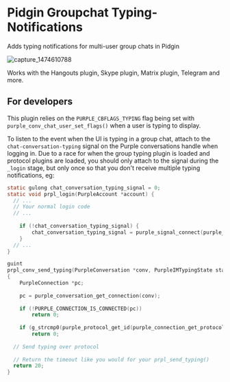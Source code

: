 # Pidgin Groupchat Typing-Notifications
Adds typing notifications for multi-user group chats in Pidgin


![capture_1474610788](https://cloud.githubusercontent.com/assets/1063865/18775850/edb82350-81b8-11e6-8d08-9067538104cf.png)


Works with the Hangouts plugin, Skype plugin, Matrix plugin, Telegram and more.


## For developers
This plugin relies on the `PURPLE_CBFLAGS_TYPING` flag being set with `purple_conv_chat_user_set_flags()` when a user is typing to display.

To listen to the event when the UI is typing in a group chat, attach to the `chat-conversation-typing`  signal on the Purple conversations handle when logging in.  Due to a race for when the group typing plugin is loaded and protocol plugins are loaded, you should only attach to the signal during the `_login` stage, but only once so that you don't receive multiple typing notifications, eg:

```C
static gulong chat_conversation_typing_signal = 0;
static void prpl_login(PurpleAccount *account) {
  // ...
  // Your normal login code
  // ...
  
	if (!chat_conversation_typing_signal) {
		chat_conversation_typing_signal = purple_signal_connect(purple_conversations_get_handle(), "chat-conversation-typing", purple_connection_get_protocol(pc), PURPLE_CALLBACK(prpl_conv_send_typing), NULL);
	}
  // ...
}

guint
prpl_conv_send_typing(PurpleConversation *conv, PurpleIMTypingState state, gpointer *handle)
{
	PurpleConnection *pc;
	
	pc = purple_conversation_get_connection(conv);
	
	if (!PURPLE_CONNECTION_IS_CONNECTED(pc))
		return 0;
	
	if (g_strcmp0(purple_protocol_get_id(purple_connection_get_protocol(pc)), "prpl-your-prpl-id"))
		return 0;
  
  // Send typing over protocol
  
  // Return the timeout like you would for your prpl_send_typing()
  return 20;
}

```
